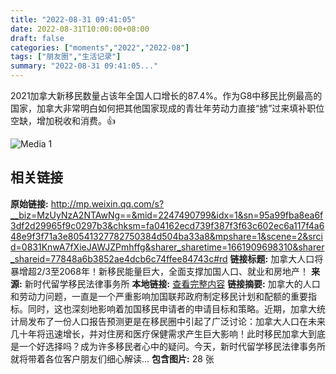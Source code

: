 ```yaml
---
title: "2022-08-31 09:41:05"
date: 2022-08-31T10:00:00+08:00
draft: false
categories: ["moments","2022","2022-08"]
tags: ["朋友圈","生活记录"]
summary: "2022-08-31 09:41:05..."
---
```


2021加拿大新移民数量占该年全国人口增长的87.4%。作为G8中移民比例最高的国家，加拿大非常明白如何把其他国家现成的青壮年劳动力直接“掳”过来填补职位空缺，增加税收和消费。👍

![Media 1](/Moments/photos/2022-08-31/202208310941050.jpg)

## 相关链接

**原始链接:** http://mp.weixin.qq.com/s?__biz=MzUyNzA2NTAwNg==&mid=2247490799&idx=1&sn=95a99fba8ea6f3df2d29965f9c0297b3&chksm=fa04162ecd739f387f3f63c602ec6a117f4a648e9f3f71a3e80541327782750384d504ba33a8&mpshare=1&scene=2&srcid=0831KnwA7fXieJAWJZPmhffg&sharer_sharetime=1661909698310&sharer_shareid=77848a6b3852ae4dcb6c74ffee84743c#rd
**链接标题:** 加拿大人口将暴增超2/3至2068年！新移民能量巨大，全面支撑加国人口、就业和房地产！
**来源:** 新时代留学移民法律事务所
**本地链接:** [查看完整内容](/link_content/2022/08/2022-08-31/link_content/)
**链接摘要:** 加拿大的人口和劳动力问题，一直是一个严重影响加国联邦政府制定移民计划和配额的重要指标。同时，这也深刻地影响着加国移民申请者的申请目标和策略。近期，加拿大统计局发布了一份人口报告预测更是在移民圈中引起了广泛讨论：加拿大人口在未来几十年将迅速增长，并对住房和医疗保健需求产生巨大影响！此时移民加拿大到底是一个好选择吗？成为许多移民者心中的疑问。今天，新时代留学移民法律事务所就将带着各位客户朋友们细心解读...
**包含图片:** 28 张

